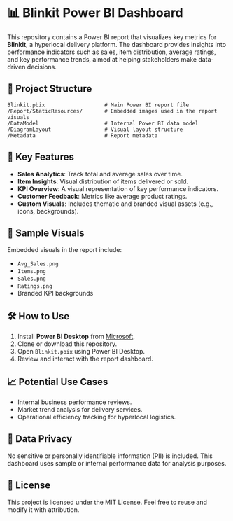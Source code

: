 # 📊 Blinkit Power BI Dashboard

This repository contains a Power BI report that visualizes key metrics for **Blinkit**, a hyperlocal delivery platform. The dashboard provides insights into performance indicators such as sales, item distribution, average ratings, and key performance trends, aimed at helping stakeholders make data-driven decisions.

## 📁 Project Structure

```
Blinkit.pbix                   # Main Power BI report file
/Report/StaticResources/       # Embedded images used in the report visuals
/DataModel                     # Internal Power BI data model
/DiagramLayout                 # Visual layout structure
/Metadata                      # Report metadata
```

## 📌 Key Features

- **Sales Analytics**: Track total and average sales over time.
- **Item Insights**: Visual distribution of items delivered or sold.
- **KPI Overview**: A visual representation of key performance indicators.
- **Customer Feedback**: Metrics like average product ratings.
- **Custom Visuals**: Includes thematic and branded visual assets (e.g., icons, backgrounds).

## 📸 Sample Visuals

Embedded visuals in the report include:
- `Avg_Sales.png`
- `Items.png`
- `Sales.png`
- `Ratings.png`
- Branded KPI backgrounds

## 🛠️ How to Use

1. Install **Power BI Desktop** from [Microsoft](https://powerbi.microsoft.com/desktop/).
2. Clone or download this repository.
3. Open `Blinkit.pbix` using Power BI Desktop.
4. Review and interact with the report dashboard.

## 📈 Potential Use Cases

- Internal business performance reviews.
- Market trend analysis for delivery services.
- Operational efficiency tracking for hyperlocal logistics.

## 🔐 Data Privacy

No sensitive or personally identifiable information (PII) is included. This dashboard uses sample or internal performance data for analysis purposes.

## 📄 License

This project is licensed under the MIT License. Feel free to reuse and modify it with attribution.
